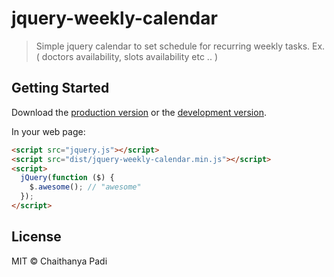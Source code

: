 # jquery-weekly-calendar

> Simple jquery calendar to set schedule for recurring weekly tasks. Ex. ( doctors availability, slots availability etc .. )


## Getting Started

Download the [production version][min] or the [development version][max].

[min]: https://raw.githubusercontent.com/chaitu87/jquery-jquery-weekly-calendar/master/dist/jquery.jquery-weekly-calendar.min.js
[max]: https://raw.githubusercontent.com/chaitu87/jquery-jquery-weekly-calendar/master/dist/jquery.jquery-weekly-calendar.js

In your web page:

```html
<script src="jquery.js"></script>
<script src="dist/jquery-weekly-calendar.min.js"></script>
<script>
  jQuery(function ($) {
    $.awesome(); // "awesome"
  });
</script>
```


## License

MIT © Chaithanya Padi
